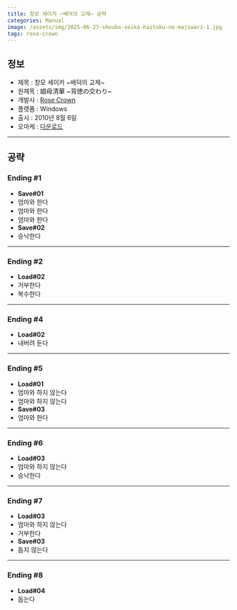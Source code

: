 ```yaml
---
title: 창모 세이카 ~배덕의 교제~ 공략
categories: Manual
image: /assets/img/2025-06-27-shoubo-seika-haitoku-no-majiwari-1.jpg
tags: rose-crown
---
```


## 정보

* 제목 : 창모 세이카 ~배덕의 교제~
* 원제목 : 娼母清華 ~背徳の交わり~
* 개발사 : [Rose Crown](/tags/rose-crown)
* 플랫폼 : Windows
* 출시 : 2010년 8월 6일
* 오마케 : [다운로드](/assets/omake/shoubo-seika-haitoku-no-majiwari.zip)

---

## 공략

### Ending #1

* **Save#01**
* 엄마와 한다
* 엄마와 한다
* 엄마와 한다
* **Save#02**
* 승낙한다

---

### Ending #2

* **Load#02**
* 거부한다
* 복수한다

---

### Ending #4

* **Load#02**
* 내버려 둔다

---

### Ending #5

* **Load#01**
* 엄마와 하지 않는다
* 엄마와 하지 않는다
* **Save#03**
* 엄마와 한다

---

### Ending #6

* **Load#03**
* 엄마와 하지 않는다
* 승낙한다

---

### Ending #7

* **Load#03**
* 엄마와 하지 않는다
* 거부한다
* **Save#03**
* 돕지 않는다

---

### Ending #8

* **Load#04**
* 돕는다
